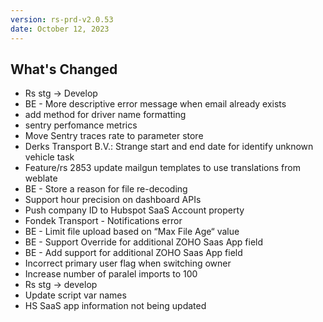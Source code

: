 ```yaml
---
version: rs-prd-v2.0.53
date: October 12, 2023
---
```


## What's Changed
* Rs stg -> Develop
* BE - More descriptive error message when email already exists
* add method for driver name formatting
* sentry perfomance metrics
* Move Sentry traces rate to parameter store
* Derks Transport B.V.: Strange start and end date for identify unknown vehicle task
* Feature/rs 2853 update mailgun templates to use translations from weblate
* BE - Store a reason for file re-decoding
* Support hour precision on dashboard APIs
* Push company ID to Hubspot SaaS Account property
* Fondek Transport - Notifications error
* BE - Limit file upload based on “Max File Age“ value
* BE - Support Override for additional ZOHO Saas App field
* BE - Add support for additional ZOHO Saas App field
* Incorrect primary user flag when switching owner
* Increase number of paralel imports to 100
* Rs stg -> develop
* Update script var names
* HS SaaS app information not being updated